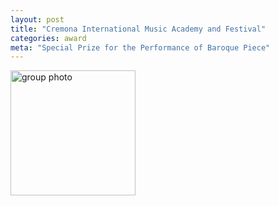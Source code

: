 ```yaml
---
layout: post
title: "Cremona International Music Academy and Festival"
categories: award
meta: "Special Prize for the Performance of Baroque Piece"
---
```


<a href="/images/certificates/202407CremonaITBaroque.png" target="_blank">
    <img src="/images/certificates/202407CremonaITBaroque.png" alt="group photo" height="200"/>
</a>
